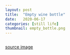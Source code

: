 ```yaml
---
layout: post
title:  "Empty wine bottle"
date:   2020-06-17
categories: [still life]
thumbnail: empty_bottle.png
---
```


<img src="{{site.baseurl}}/img/empty_bottle.png" alt="">

[source image](https://upload.wikimedia.org/wikipedia/commons/1/16/Empty_Wine_bottle.jpg)
